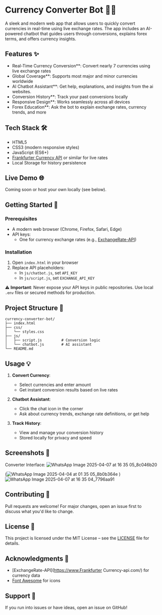 
# Currency Converter Bot 💱🤖
A sleek and modern web app that allows users to quickly convert currencies in real-time using live exchange rates. The app includes an AI-powered chatbot that guides users through conversions, explains forex terms, and offers currency insights.

## Features ✨

-  Real-Time Currency Conversion**: Convert nearly 7 currencies using live exchange rates  
-  Global Coverage**: Supports most major and minor currencies worldwide  
-  AI Chatbot Assistant**: Get help, explanations, and insights from the ai websites.  
-  Conversion History**: Track your past conversions locally  
-  Responsive Design**: Works seamlessly across all devices  
-  Forex Education**: Ask the bot to explain exchange rates, currency trends, and more  

## Tech Stack 🛠️

- HTML5  
- CSS3 (modern responsive styles)  
- JavaScript (ES6+)   
- [Frankfurter Currency API]() or similar for live rates  
- Local Storage for history persistence  

## Live Demo 🌐

Coming soon or host your own locally (see below).  

## Getting Started 🚀

### Prerequisites

- A modern web browser (Chrome, Firefox, Safari, Edge)  
- API keys:
  - One for currency exchange rates (e.g., [ExchangeRate-API](https://www.exchangerate-api.com/))

### Installation

1. Open `index.html` in your browser  
2. Replace API placeholders:
   - In `js/chatbot.js`, set `API_KEY`
   - In `js/script.js`, set `EXCHANGE_API_KEY`

⚠️ **Important**: Never expose your API keys in public repositories. Use local `.env` files or secured methods for production.

## Project Structure 📁

```
currency-converter-bot/
├── index.html
├── css/
│   └── styles.css
├── js/
│   ├── script.js         # Conversion logic
│   └── chatbot.js        # AI assistant
└── README.md
```

## Usage 💡

1. **Convert Currency**:
   - Select currencies and enter amount
   - Get instant conversion results based on live rates  

2. **Chatbot Assistant**:
   - Click the chat icon in the corner
   - Ask about currency trends, exchange rate definitions, or get help  

3. **Track History**:
   - View and manage your conversion history  
   - Stored locally for privacy and speed  

## Screenshots 📸
Converter Interface:
![WhatsApp Image 2025-04-07 at 16 35 05_8c046b20](https://github.com/user-attachments/assets/d0039831-dc33-4764-8f63-cacef4369db6)

(![WhatsApp Image 2025-04-04 at 01 35 05_8b0b364e](https://github.com/user-attachments/assets/fd2aacb1-be99-445b-9418-27f847df6899)
)  
![WhatsApp Image 2025-04-07 at 16 35 04_7796aa91](https://github.com/user-attachments/assets/53d7c6dd-c869-4f8b-a373-89902505b631)


## Contributing 🤝

Pull requests are welcome! For major changes, open an issue first to discuss what you'd like to change.

## License 📄

This project is licensed under the MIT License – see the [LICENSE](LICENSE) file for details.

## Acknowledgments 🙏

- [ExchangeRate-API](https://www.Frankfurter Currency-api.com/) for currency data  
- [Font Awesome](https://fontawesome.com/) for icons  

## Support 💬

If you run into issues or have ideas, open an issue on GitHub!
